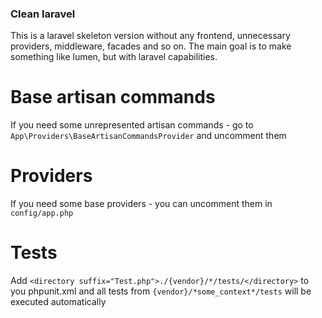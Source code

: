 ### Clean laravel

This is a laravel skeleton version without any frontend, unnecessary providers, middleware, facades and so on.
The main goal is to make something like lumen, but with laravel capabilities.

# Base artisan commands
If you need some unrepresented artisan commands - go to `App\Providers\BaseArtisanCommandsProvider` and uncomment them

# Providers
If you need some base providers - you can uncomment them in `config/app.php`

# Tests
Add `<directory suffix="Test.php">./{vendor}/*/tests/</directory>` to you phpunit.xml
and all tests from `{vendor}/*some_context*/tests` will be executed automatically
